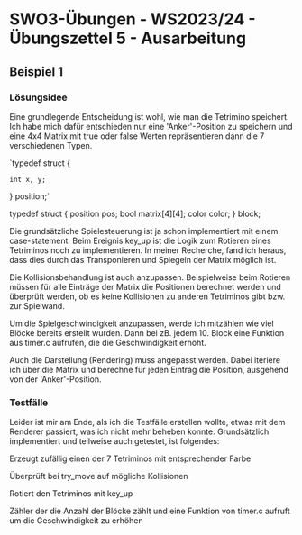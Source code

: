 # **SWO3-Übungen - WS2023/24 - Übungszettel 5 - Ausarbeitung**

## **Beispiel 1**

### **Lösungsidee**

Eine grundlegende Entscheidung ist wohl, wie man die Tetrimino speichert. Ich habe mich dafür entschieden nur eine 'Anker'-Position zu speichern und eine 4x4 Matrix mit true oder false Werten repräsentieren dann die 7 verschiedenen Typen.

`typedef struct {

    int x, y;
    
} position;`

typedef struct {
    position pos;
    bool matrix[4][4];
    color color;
} block;

Die grundsätzliche Spielesteuerung ist ja schon implementiert mit einem case-statement. Beim Ereignis key_up ist die Logik zum Rotieren eines Tetriminos noch zu implementieren. In meiner Recherche, fand ich heraus, dass dies durch das Transponieren und Spiegeln der Matrix möglich ist. 

Die Kollisionsbehandlung ist auch anzupassen. Beispielweise beim Rotieren müssen für alle Einträge der Matrix die Positionen berechnet werden und überprüft werden, ob es keine Kollisionen zu anderen Tetriminos gibt bzw. zur Spielwand.

Um die Spielgeschwindigkeit anzupassen, werde ich mitzählen wie viel Blöcke bereits erstellt wurden. Dann bei zB. jedem 10. Block eine Funktion aus timer.c aufrufen, die die Geschwindigkeit erhöht.

Auch die Darstellung (Rendering) muss angepasst werden. Dabei iteriere ich über die Matrix und berechne für jeden Eintrag die Position, ausgehend von der 'Anker'-Position. 

### **Testfälle**

Leider ist mir am Ende, als ich die Testfälle erstellen wollte, etwas mit dem Renderer passiert, was ich nicht mehr beheben konnte. 
Grundsätzlich implementiert und teilweise auch getestet, ist folgendes:

Erzeugt zufällig einen der 7 Tetriminos mit entsprechender Farbe

Überprüft bei try_move auf mögliche Kollisionen

Rotiert den Tetriminos mit key_up

Zähler der die Anzahl der Blöcke zählt und eine Funktion von timer.c aufruft um die Geschwindigkeit zu erhöhen

